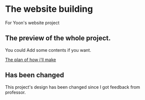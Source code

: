 # The website building

For Yoon's website project

## The preview of the whole project.

You could Add some contents if you want.

[The plan of how i'll make](https://www.figma.com/file/IC2tmUNT8QqFYviCjDoMsk/Surf_web?t=m63JAEaRHinFctNw-1)

## Has been changed

This project's design has been changed since I got feedback from professor.

